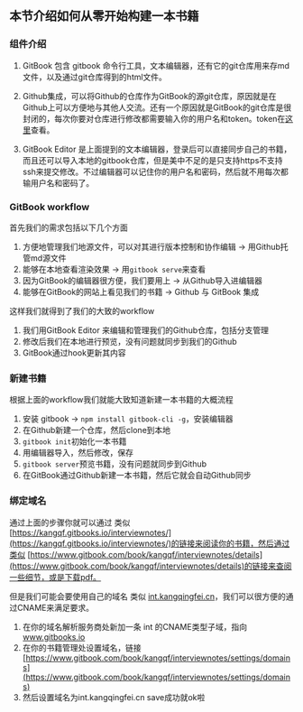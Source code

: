 ## 本节介绍如何从零开始构建一本书籍

### 组件介绍

1. GitBook 包含 gitbook 命令行工具，文本编辑器，还有它的git仓库用来存md文件，以及通过git仓库得到的html文件。

2. Github集成，可以将Github的仓库作为GitBook的源git仓库，原因就是在Github上可以方便地与其他人交流。还有一个原因就是GitBook的git仓库是很封闭的，每次你要对仓库进行修改都需要输入你的用户名和token。token在[这里](https://www.gitbook.com/@kangqf/settings/tokens)查看。

3. GitBook Editor 是上面提到的文本编辑器，登录后可以直接同步自己的书籍，而且还可以导入本地的gitbook仓库，但是美中不足的是只支持https不支持ssh来提交修改。不过编辑器可以记住你的用户名和密码，然后就不用每次都输用户名和密码了。

### GitBook workflow

首先我们的需求包括以下几个方面

1. 方便地管理我们地源文件，可以对其进行版本控制和协作编辑 -> 用Github托管md源文件
2. 能够在本地查看渲染效果 -> 用`gitbook serve`来查看
3. 因为GitBook的编辑器很方便，我们要用上 -> 从Github导入进编辑器
4. 能够在GitBook的网站上看见我们的书籍 -> Github 与 GitBook 集成

这样我们就得到了我们的大致的workflow

1. 我们用GitBook Editor 来编辑和管理我们的Github仓库，包括分支管理
2. 修改后我们在本地进行预览，没有问题就同步到我们的Github
3. GitBook通过hook更新其内容

### 新建书籍

根据上面的workflow我们就能大致知道新建一本书籍的大概流程

1. 安装 gitbook -> `npm install gitbook-cli -g`，安装编辑器
2. 在Github新建一个仓库，然后clone到本地
3. `gitbook init`初始化一本书籍
4. 用编辑器导入，然后修改，保存
5. `gitbook server`预览书籍，没有问题就同步到Github
6. 在GitBook通过Github新建一本书籍，然后它就会自动Github同步

### 绑定域名

通过上面的步骤你就可以通过 类似 [https://kangqf.gitbooks.io/interviewnotes/](https://kangqf.gitbooks.io/interviewnotes/)的链接来阅读你的书籍，然后通过类似 [https://www.gitbook.com/book/kangqf/interviewnotes/details](https://www.gitbook.com/book/kangqf/interviewnotes/details)的链接来查阅一些细节，或是下载pdf。

但是我们可能会要使用自己的域名 类似 [int.kangqingfei.cn](int.kangqingfei.cn)，我们可以很方便的通过CNAME来满足要求。

1. 在你的域名解析服务商处新加一条 int 的CNAME类型子域，指向 www.gitbooks.io 
2. 在你的书籍管理处设置域名，链接[https://www.gitbook.com/book/kangqf/interviewnotes/settings/domains](https://www.gitbook.com/book/kangqf/interviewnotes/settings/domains)
3. 然后设置域名为int.kangqingfei.cn save成功就ok啦 